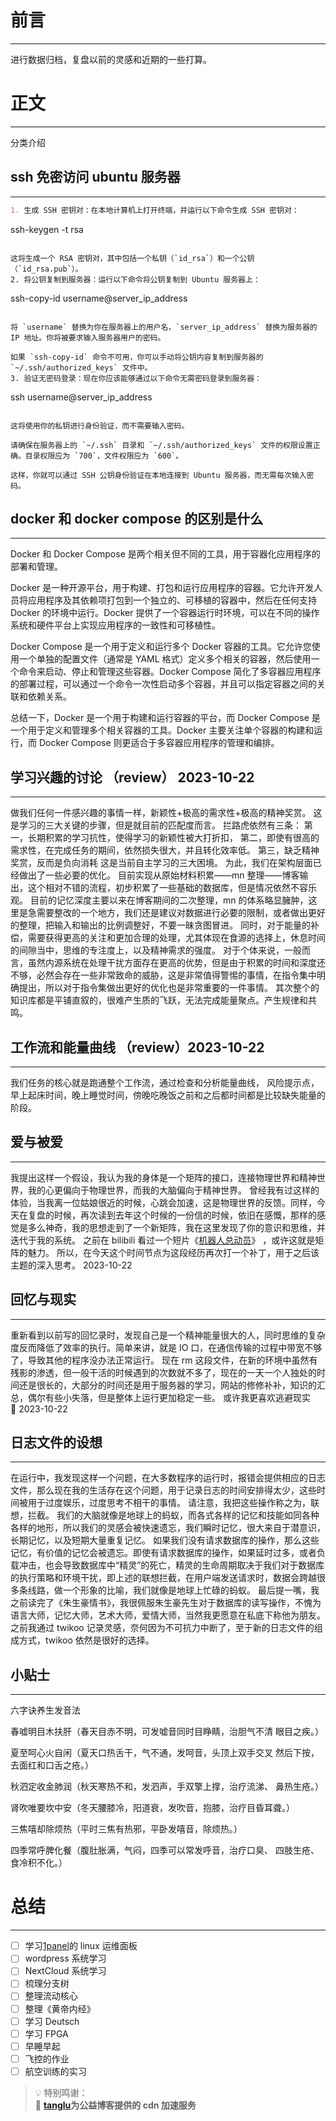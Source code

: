 # 前言

---

进行数据归档，复盘以前的灵感和近期的一些打算。

# 正文

---

分类介绍

## ssh 免密访问 ubuntu 服务器

---

```markdown
1. 生成 SSH 密钥对：在本地计算机上打开终端，并运行以下命令生成 SSH 密钥对：
```

ssh-keygen -t rsa

```

这将生成一个 RSA 密钥对，其中包括一个私钥（`id_rsa`）和一个公钥（`id_rsa.pub`）。
2. 将公钥复制到服务器：运行以下命令将公钥复制到 Ubuntu 服务器上：

```

ssh-copy-id username@server_ip_address

```

将 `username` 替换为你在服务器上的用户名，`server_ip_address` 替换为服务器的 IP 地址。你将被要求输入服务器用户的密码。

如果 `ssh-copy-id` 命令不可用，你可以手动将公钥内容复制到服务器的 `~/.ssh/authorized_keys` 文件中。
3. 验证无密码登录：现在你应该能够通过以下命令无需密码登录到服务器：

```

ssh username@server_ip_address

```

这将使用你的私钥进行身份验证，而不需要输入密码。

请确保在服务器上的 `~/.ssh` 目录和 `~/.ssh/authorized_keys` 文件的权限设置正确。目录权限应为 `700`，文件权限应为 `600`。

这样，你就可以通过 SSH 公钥身份验证在本地连接到 Ubuntu 服务器，而无需每次输入密码。
```

## docker 和 docker compose 的区别是什么

---

Docker 和 Docker Compose 是两个相关但不同的工具，用于容器化应用程序的部署和管理。

Docker 是一种开源平台，用于构建、打包和运行应用程序的容器。它允许开发人员将应用程序及其依赖项打包到一个独立的、可移植的容器中，然后在任何支持 Docker 的环境中运行。Docker 提供了一个容器运行时环境，可以在不同的操作系统和硬件平台上实现应用程序的一致性和可移植性。

Docker Compose 是一个用于定义和运行多个 Docker 容器的工具。它允许您使用一个单独的配置文件（通常是 YAML 格式）定义多个相关的容器，然后使用一个命令来启动、停止和管理这些容器。Docker Compose 简化了多容器应用程序的部署过程，可以通过一个命令一次性启动多个容器，并且可以指定容器之间的关联和依赖关系。

总结一下，Docker 是一个用于构建和运行容器的平台，而 Docker Compose 是一个用于定义和管理多个相关容器的工具。Docker 主要关注单个容器的构建和运行，而 Docker Compose 则更适合于多容器应用程序的管理和编排。

## 学习兴趣的讨论 （review） 2023-10-22

---

做我们任何一件感兴趣的事情一样，新颖性+极高的需求性+极高的精神奖赏。
这是学习的三大关键的步骤，但是就目前的匹配度而言。
拦路虎依然有三条：
第一，长期积累的学习抗性，使得学习的新颖性被大打折扣，
第二，即使有很高的需求性，在完成任务的期间，依然损失很大，并且转化效率低。
第三，缺乏精神奖赏，反而是负向消耗
这是当前自主学习的三大困境。
为此，我们在架构层面已经做出了一些必要的优化。
目前实现从原始材料积累——mn 整理——博客输出，这个相对不错的流程，初步积累了一些基础的数据库，但是情况依然不容乐观。
目前的记忆深度主要以来在博客期间的二次整理，mn 的体系略显臃肿，这里是急需要整改的一个地方，我们还是建议对数据进行必要的限制，或者做出更好的整理，把输入和输出的比例调整好，不要一昧贪图冒进。
同时，对于能量的补偿，需要获得更高的关注和更加合理的处理，尤其体现在食源的选择上，休息时间的间隙当中，思维的专注度上，以及精神需求的强度。
对于个体来说，一般而言，虽然内源系统在处理干扰方面存在更高的优势，但是由于积累的时间和深度还不够，必然会存在一些非常致命的威胁，这是非常值得警惕的事情，在指令集中明确提出，所以对于指令集做出更好的优化也是非常重要的一件事情。
其次整个的知识库都是平铺直叙的，很难产生质的飞跃，无法完成能量聚点。产生规律和共鸣。

## 工作流和能量曲线 （review）2023-10-22

---

我们任务的核心就是跑通整个工作流，通过检查和分析能量曲线，
风险提示点，早上起床时间，晚上睡觉时间，傍晚吃晚饭之前和之后都时间都是比较缺失能量的阶段。

## 爱与被爱

---

我提出这样一个假设，我认为我的身体是一个矩阵的接口，连接物理世界和精神世界，我的心更偏向于物理世界，而我的大脑偏向于精神世界。
曾经我有过这样的体验，当我离一位姑娘很近的时候，心跳会加速，这是物理世界的反馈。同样，今天在复盘的时候，再次读到去年这个时候的一份信的时候，依旧在感慨，那样的感觉是多么神奇，我的思想走到了一个新矩阵，我在这里发现了你的意识和思维，并迭代于我的系统。
之前在 bilibili 看过一个短片《[机器人总动员](https://search.bilibili.com/all?keyword=%E6%9C%BA%E5%99%A8%E4%BA%BA%E6%80%BB%E5%8A%A8%E5%91%98&from_source=webtop_search&spm_id_from=333.1007&search_source=5)》 ，或许这就是矩阵的魅力。
所以，在今天这个时间节点为这段经历再次打一个补丁，用于之后该主题的深入思考。 2023-10-22

## 回忆与现实

---

重新看到以前写的回忆录时，发现自己是一个精神能量很大的人，同时思维的复杂度反而降低了效率的执行。简单来讲，就是 IO 口，在通信传输的过程中带宽不够了，导致其他的程序没办法正常运行。
现在 rm 这段文件，在新的环境中虽然有残影的渗透，但一般干活的时候遇到的次数就不多了，现在的一天一个人独处的时间还是很长的，大部分的时间还是用于服务器的学习，网站的修修补补，知识的汇总，偶尔有些小失落，但是整体上运行更加稳定一些。
或许我更喜欢逃避现实 🐶 2023-10-22

## 日志文件的设想

---

在运行中，我发现这样一个问题，在大多数程序的运行时，报错会提供相应的日志文件，那么现在我的生活存在这个问题，用于记录日志的时间安排得太少，这些时间被用于过度娱乐，过度思考不相干的事情。
请注意，我把这些操作称之为，联想，拦截。
我们的大脑就像是地球上的蚂蚁，而各式各样的记忆和技能如同各种各样的地形，所以我们的灵感会被快速遗忘，我们瞬时记忆，很大来自于潜意识，长期记忆，以及短期大量重复记忆。
如果我们没有请求数据库的操作，那么这些记忆，有价值的记忆会被遗忘。即使有请求数据库的操作，如果延时过多，或者负载冲击，也会导致数据库中“精灵”的死亡，精灵的生命周期取决于我们对于数据库的执行策略和环境干扰，即上述的联想拦截，在用户端发送请求时，数据会跨越很多条线路，做一个形象的比喻，我们就像是地球上忙碌的蚂蚁。
最后提一嘴，我之前读完了《朱生豪情书》，我很佩服朱生豪先生对于数据库的读写操作，不愧为语言大师，记忆大师，艺术大师，爱情大师，当然我更愿意在私底下称他为朋友。
之前我通过 twikoo 记录灵感，奈何因为不可抗力中断了，至于新的日志文件的组成方式，twikoo 依然是很好的选择。

## 小贴士

---

六字诀养生发音法

春嘘明目木扶肝（春天目赤不明，可发嘘音同时目睁睛，治胆气不清 眼目之疾。）

夏至呵心火自闲（夏天口热舌干，气不通，发呵音，头顶上双手交叉 然后下按，去面红和口舌之疮。）

秋泗定收金肺润（秋天寒热不和，发泗声，手双擎上撑，治疗流涕、 鼻热生疮。）

肾吹唯要坎中安（冬天腰膝冷，阳道衰，发吹音，抱膝，治疗目昏耳聋。）

三焦嘻却除烦热（平时三焦有热邪，平卧发嘻音，除烦热。）

四季常呼脾化餐（腹肚胀满，气闷，四季可以常发呼音，治疗口臭、 四肢生疮、食冷积不化。）

# 总结

---

- [ ] 学习[1panel](https://www.bilibili.com/video/BV1ih411c7U3/?vd_source=237e295a40d7aaea043ead8c0d2c78ab)的 linux 运维面板
- [ ] wordpress 系统学习
- [ ] NextCloud 系统学习
- [ ] 梳理分支树
- [ ] 整理流动核心
- [ ] 整理《黄帝内经》
- [ ] 学习 Deutsch
- [ ] 学习 FPGA
- [ ] 早睡早起
- [ ] 飞控的作业
- [ ] 航空训练的实习

> 💡 特别鸣谢：  
> 🌺 [**tanglu**](https://blog.tanglu.me/)**为公益博客提供的 cdn 加速服务**
